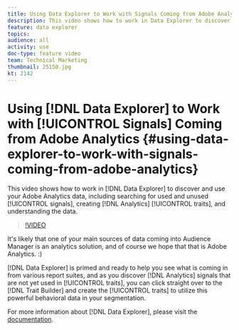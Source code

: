 ```yaml
---
title: Using Data Explorer to Work with Signals Coming from Adobe Analytics
description: This video shows how to work in Data Explorer to discover and use your Adobe Analytics data, including searching for used and unused signals, creating Analytics traits, and understanding the data.
feature: data explorer
topics: 
audience: all
activity: use
doc-type: feature video
team: Technical Marketing
thumbnail: 25150.jpg
kt: 2142
---
```


# Using [!DNL Data Explorer] to Work with [!UICONTROL Signals] Coming from Adobe Analytics {#using-data-explorer-to-work-with-signals-coming-from-adobe-analytics}

This video shows how to work in [!DNL Data Explorer] to discover and use your Adobe Analytics data, including searching for used and unused [!UICONTROL signals], creating [!DNL Analytics] [!UICONTROL traits], and understanding the data.

>[!VIDEO](https://video.tv.adobe.com/v/25150/?quality=12)

It's likely that one of your main sources of data coming into Audience Manager is an analytics solution, and of course we hope that that is Adobe Analytics. :)

[!DNL Data Explorer] is primed and ready to help you see what is coming in from various report suites, and as you discover [!DNL Analytics] signals that are not yet used in [!UICONTROL traits], you can click straight over to the [!DNL Trait Builder] and create the [!UICONTROL traits] to utilize this powerful behavioral data in your segmentation.

For more information about [!DNL Data Explorer], please visit the [documentation](https://experiencecloud.adobe.com/resources/help/en_US/aam/data-explorer.html).